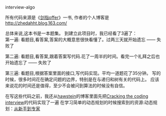interview-algo

所有代码来源是《<a href="http://book.douban.com/subject/6966465/">剑指offer</a>》一书,
作者的个人博客是<a href="http://zhedahht.blog.163.com/">http://zhedahht.blog.163.com/</a>

总体来说,这本书是一本题集。
到建立此项目时，我已经看了3遍了：<br/>
第一遍:
  看题目,看答案,答案的大概意思很快看懂了。过两三天就开始遗忘 —— 失败了

第二遍:
  看题目,看答案,跟着答案写代码.花了一周半的时间。看完一个礼拜之后也开始遗忘了 —— 失败了
  
第三遍:
  看题目,根据答案里面的接口,写代码实现。平均一道题花了35分钟。
  写的时候，很多时间花在确定问题的边界，特别是在与递归和树有关的代码上。
  应该来说花的时间还是值得，至少不会被问到算法的时候没有自信。
  

在写这些代码之前，我还从<a href="http://hawstein.com/posts/ctci-solutions-contents.html">hawstein</a>的博客里面先把<a href="http://hawstein.com/posts/ctci-solutions-contents.html">Cracking the coding interview</a>的代码实现了一遍
在学习简单的动态规划的时候搜索到的资源:动态规划：<a href="http://hawstein.com/posts/dp-novice-to-advanced.html">从新手到专家</a>
